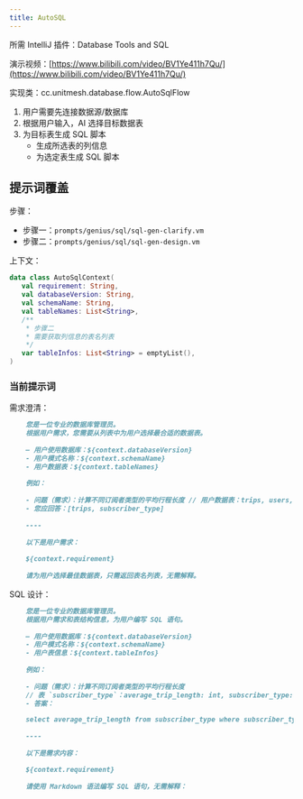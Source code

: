 ```yaml
---
title: AutoSQL
---
```


所需 IntelliJ 插件：Database Tools and SQL

演示视频：[https://www.bilibili.com/video/BV1Ye411h7Qu/](https://www.bilibili.com/video/BV1Ye411h7Qu/)

实现类：cc.unitmesh.database.flow.AutoSqlFlow

1. 用户需要先连接数据源/数据库
2. 根据用户输入，AI 选择目标数据表
3. 为目标表生成 SQL 脚本
    - 生成所选表的列信息
    - 为选定表生成 SQL 脚本

## 提示词覆盖

步骤：

- 步骤一：`prompts/genius/sql/sql-gen-clarify.vm`
- 步骤二：`prompts/genius/sql/sql-gen-design.vm`

上下文：

```kotlin
data class AutoSqlContext(
   val requirement: String,
   val databaseVersion: String,
   val schemaName: String,
   val tableNames: List<String>,
   /**
    * 步骤二
    * 需要获取列信息的表名列表
    */
   var tableInfos: List<String> = emptyList(),
)
```

### 当前提示词

需求澄清：

```markdown
    您是一位专业的数据库管理员。
    根据用户需求，您需要从列表中为用户选择最合适的数据表。
    
    — 用户使用数据库：${context.databaseVersion}
    - 用户模式名称：${context.schemaName}
    - 用户数据表：${context.tableNames}
    
    例如：
    
    - 问题（需求）：计算不同订阅者类型的平均行程长度 // 用户数据表：trips, users, subscriber_type
    - 您应回答：[trips, subscriber_type]
    
    ----
    
    以下是用户需求：
    
    ${context.requirement}
    
    请为用户选择最佳数据表，只需返回表名列表，无需解释。
```

SQL 设计：

```markdown    
    您是一位专业的数据库管理员。
    根据用户需求和表结构信息，为用户编写 SQL 语句。
    
    — 用户使用数据库：${context.databaseVersion}
    - 用户模式名称：${context.schemaName}
    - 用户表信息：${context.tableInfos}
    
    例如：
    
    - 问题（需求）：计算不同订阅者类型的平均行程长度
    // 表 `subscriber_type`：average_trip_length: int, subscriber_type: string
    - 答案：

    select average_trip_length from subscriber_type where subscriber_type = 'subscriber'
    
    ----
    
    以下是需求内容：

    ${context.requirement}
    
    请使用 Markdown 语法编写 SQL 语句，无需解释：
```
